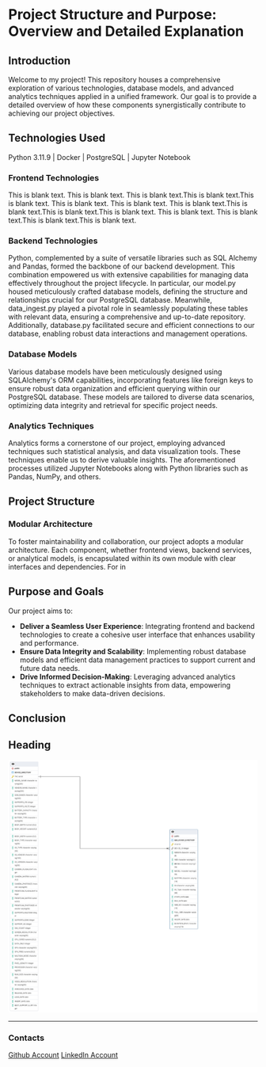 

# Project Structure and Purpose: Overview and Detailed Explanation

## Introduction

Welcome to my project! This repository houses a comprehensive exploration of various technologies, database models, and advanced analytics techniques applied in a unified framework. Our goal is to provide a detailed overview of how these components synergistically contribute to achieving our project objectives.

## Technologies Used

Python 3.11.9 | Docker | PostgreSQL | Jupyter Notebook

### Frontend Technologies

This is blank text. This is blank text. This is blank text.This is blank text.This is blank text. This is blank text. This is blank text. This is blank text.This is blank text.This is blank text.This is blank text. This is blank text. This is blank text.This is blank text.This is blank text.

### Backend Technologies

Python, complemented by a suite of versatile libraries such as SQL Alchemy and Pandas, formed the backbone of our backend development. This combination empowered us with extensive capabilities for managing data effectively throughout the project lifecycle. In particular, our model.py housed meticulously crafted database models, defining the structure and relationships crucial for our PostgreSQL database. Meanwhile, data_ingest.py played a pivotal role in seamlessly populating these tables with relevant data, ensuring a comprehensive and up-to-date repository. Additionally, database.py facilitated secure and efficient connections to our database, enabling robust data interactions and management operations.

### Database Models

Various database models have been meticulously designed using SQLAlchemy's ORM capabilities, incorporating features like foreign keys to ensure robust data organization and efficient querying within our PostgreSQL database. These models are tailored to diverse data scenarios, optimizing data integrity and retrieval for specific project needs.

### Analytics Techniques

Analytics forms a cornerstone of our project, employing advanced techniques such statistical analysis, and data visualization tools. These techniques enable us to derive valuable insights. The aforementioned processes utilized Jupyter Notebooks along with Python libraries such as Pandas, NumPy, and others.

## Project Structure



### Modular Architecture

To foster maintainability and collaboration, our project adopts a modular architecture. Each component, whether frontend views, backend services, or analytical models, is encapsulated within its own module with clear interfaces and dependencies. For in

## Purpose and Goals

Our project aims to:
- **Deliver a Seamless User Experience**: Integrating frontend and backend technologies to create a cohesive user interface that enhances usability and performance.
- **Ensure Data Integrity and Scalability**: Implementing robust database models and efficient data management practices to support current and future data needs.
- **Drive Informed Decision-Making**: Leveraging advanced analytics techniques to extract actionable insights from data, empowering stakeholders to make data-driven decisions.

## Conclusion

## Heading

![Entity Relationship Diagram](images/erd_picture.png) 

---
### Contacts
[Github Account](https://github.com/Aleqyan666)
[LinkedIn Account](https://www.linkedin.com/in/hayk-alekyan-900797204/)
<!-- # Entity Relationship Diagram -->